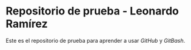 # Repositorio de prueba - Leonardo Ramírez

Este es el repositorio de prueba para aprender a usar _GitHub_ y _GitBash_.